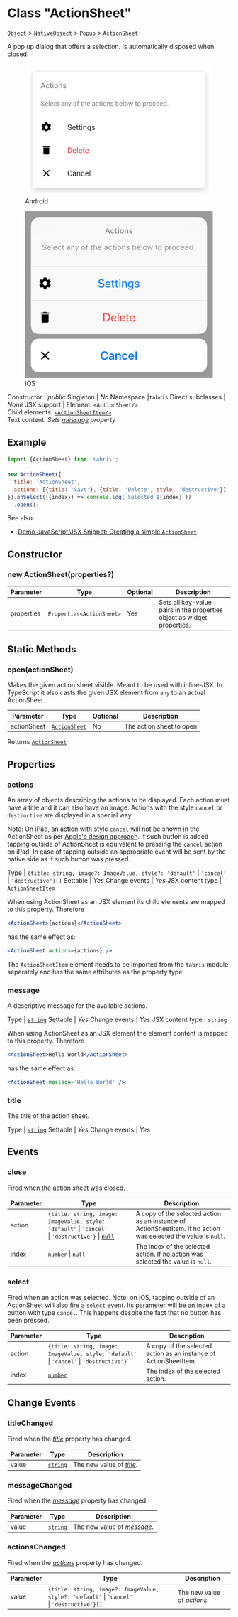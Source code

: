 ---
---
# Class "ActionSheet"

<span style="white-space:nowrap;">[`Object`](https://developer.mozilla.org/en-US/docs/Web/JavaScript/Reference/Global_Objects/Object)</span> > <span style="white-space:nowrap;">[`NativeObject`](NativeObject.md)</span> > <span style="white-space:nowrap;">[`Popup`](Popup.md)</span> > <span style="white-space:nowrap;">[`ActionSheet`](ActionSheet.md)</span>

A pop up dialog that offers a selection. Is automatically disposed when closed.


<div class="tabris-image"><figure><div><img srcset="img/android/ActionSheet.png 2x" src="img/android/ActionSheet.png" alt="ActionSheet on Android"/></div><figcaption>Android</figcaption></figure><figure><div><img srcset="img/ios/ActionSheet.png 2x" src="img/ios/ActionSheet.png" alt="ActionSheet on iOS"/></div><figcaption>iOS</figcaption></figure></div>

Constructor | *public*
Singleton | *No*
Namespace |`tabris`
Direct subclasses | *None*
JSX support | Element: `<ActionSheet/>`<br/>Child elements: [`<ActionSheetItem/>`](#actions)<br/>Text content: *Sets [message](#message) property*<br/>

## Example
```js
import {ActionSheet} from 'tabris';

new ActionSheet({
  title: 'ActionSheet',
  actions: [{title: 'Save'}, {title: 'Delete', style: 'destructive'}]
}).onSelect(({index}) => console.log(`Selected ${index}`))
  .open();
```

See also:

- [Demo JavaScript/JSX Snippet: Creating a simple `ActionSheet`](https://playground.tabris.com/?gitref=v3.0.0&snippet=actionsheet.jsx)

## Constructor

### new ActionSheet(properties?)

Parameter|Type|Optional|Description
-|-|-|-
properties | <span style="white-space:nowrap;">`Properties<ActionSheet>`</span> | Yes | Sets all key-value pairs in the properties object as widget properties.

## Static Methods

### open(actionSheet)



Makes the given action sheet visible. Meant to be used with inline-JSX. In TypeScript it also casts the given JSX element from `any` to an actual ActionSheet.


Parameter|Type|Optional|Description
-|-|-|-
actionSheet | <span style="white-space:nowrap;">[`ActionSheet`](ActionSheet.md)</span> | No | The action sheet to open


Returns <span style="white-space:nowrap;">[`ActionSheet`](ActionSheet.md)</span>


## Properties

### actions


An array of objects describing the actions to be displayed. Each action must have a title and it can also have an image. Actions with the style `cancel` or `destructive` are displayed in a special way.

Note: On iPad, an action with style `cancel` will not be shown in the ActionSheet as per [Apple's design approach](https://developer.apple.com/documentation/uikit/windows_and_screens/getting_the_user_s_attention_with_alerts_and_action_sheets). If such button is added tapping outside of ActionSheet is equivalent to pressing the `cancel` action on iPad. In case of tapping outside an appropriate event will be sent by the native side as if such button was pressed.

Type | <span style="white-space:nowrap;">`{title: string, image?: ImageValue, style?: 'default'` \| `'cancel'` \| `'destructive'}[]`</span>
Settable | *Yes*
Change events | *Yes*
JSX content type | `ActionSheetItem`




When using ActionSheet as an JSX element its child elements are mapped to this property. Therefore
```jsx
<ActionSheet>{actions}</ActionSheet>
```
 has the same effect as:
```jsx
<ActionSheet actions={actions} /> 
```
The `ActionSheetItem` element needs to be imported from the `tabris` module separately and has the same attributes as the property type.

### message


A descriptive message for the available actions.

Type | <span style="white-space:nowrap;">[`string`](https://developer.mozilla.org/en-US/docs/Web/JavaScript/Data_structures#String_type)</span>
Settable | *Yes*
Change events | *Yes*
JSX content type | `string`




When using ActionSheet as an JSX element the element content is mapped to this property. Therefore
```jsx
<ActionSheet>Hello World</ActionSheet>
```
 has the same effect as:
```jsx
<ActionSheet message='Hello World' />
```


### title


The title of the action sheet.

Type | <span style="white-space:nowrap;">[`string`](https://developer.mozilla.org/en-US/docs/Web/JavaScript/Data_structures#String_type)</span>
Settable | *Yes*
Change events | *Yes*





## Events

### close

Fired when the action sheet was closed.

Parameter|Type|Description
-|-|-
action | <span style="white-space:nowrap;">`{title: string, image: ImageValue, style: 'default'` \| `'cancel'` \| `'destructive'}` \| [`null`](https://developer.mozilla.org/en-US/docs/Web/JavaScript/Data_structures#Null_type)</span> | A copy of the selected action as an instance of ActionSheetItem. If no action was selected the value is `null`.
index | <span style="white-space:nowrap;">[`number`](https://developer.mozilla.org/en-US/docs/Web/JavaScript/Data_structures#Number_type) \| [`null`](https://developer.mozilla.org/en-US/docs/Web/JavaScript/Data_structures#Null_type)</span> | The index of the selected action. If no action was selected the value is `null`.

### select

Fired when an action was selected. Note: on iOS, tapping outside of an ActionSheet will also fire a `select` event. Its parameter will be an index of a button with type `cancel`. This happens despite the fact that no button has been pressed.

Parameter|Type|Description
-|-|-
action | <span style="white-space:nowrap;">`{title: string, image: ImageValue, style: 'default'` \| `'cancel'` \| `'destructive'}`</span> | A copy of the selected action as an instance of ActionSheetItem.
index | <span style="white-space:nowrap;">[`number`](https://developer.mozilla.org/en-US/docs/Web/JavaScript/Data_structures#Number_type)</span> | The index of the selected action.

## Change Events

### titleChanged

Fired when the [*title*](#title) property has changed.

Parameter|Type|Description
-|-|-
value | <span style="white-space:nowrap;">[`string`](https://developer.mozilla.org/en-US/docs/Web/JavaScript/Data_structures#String_type)</span> | The new value of [*title*](#title).

### messageChanged

Fired when the [*message*](#message) property has changed.

Parameter|Type|Description
-|-|-
value | <span style="white-space:nowrap;">[`string`](https://developer.mozilla.org/en-US/docs/Web/JavaScript/Data_structures#String_type)</span> | The new value of [*message*](#message).

### actionsChanged

Fired when the [*actions*](#actions) property has changed.

Parameter|Type|Description
-|-|-
value | <span style="white-space:nowrap;">`{title: string, image?: ImageValue, style?: 'default'` \| `'cancel'` \| `'destructive'}[]`</span> | The new value of [*actions*](#actions).

